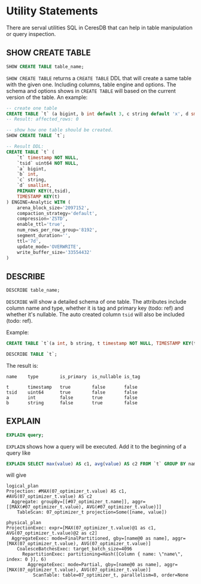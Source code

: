 # Utility Statements

There are serval utilities SQL in CeresDB that can help in table manipulation or query inspection.

## SHOW CREATE TABLE

```sql
SHOW CREATE TABLE table_name;
```

`SHOW CREATE TABLE` returns a `CREATE TABLE` DDL that will create a same table with the given one. Including columns, table engine and options. The schema and options shows in `CREATE TABLE` will based on the current version of the table. An example:

```sql
-- create one table
CREATE TABLE `t` (a bigint, b int default 3, c string default 'x', d smallint null, t timestamp NOT NULL, TIMESTAMP KEY(t)) ENGINE = Analytic;
-- Result: affected_rows: 0

-- show how one table should be created.
SHOW CREATE TABLE `t`;

-- Result DDL:
CREATE TABLE `t` (
    `t` timestamp NOT NULL,
    `tsid` uint64 NOT NULL,
    `a` bigint,
    `b` int,
    `c` string,
    `d` smallint,
    PRIMARY KEY(t,tsid),
    TIMESTAMP KEY(t)
) ENGINE=Analytic WITH (
    arena_block_size='2097152',
    compaction_strategy='default',
    compression='ZSTD',
    enable_ttl='true',
    num_rows_per_row_group='8192',
    segment_duration='',
    ttl='7d',
    update_mode='OVERWRITE',
    write_buffer_size='33554432'
)
```

## DESCRIBE

```sql
DESCRIBE table_name;
```

`DESCRIBE` will show a detailed schema of one table. The attributes include column name and type, whether it is tag and primary key (todo: ref) and whether it's nullable. The auto created column `tsid` will also be included (todo: ref).

Example:

```sql
CREATE TABLE `t`(a int, b string, t timestamp NOT NULL, TIMESTAMP KEY(t)) ENGINE = Analytic;

DESCRIBE TABLE `t`;
```

The result is:
```
name    type        is_primary  is_nullable is_tag

t       timestamp   true        false       false
tsid    uint64      true        false       false
a       int         false       true        false
b       string      false       true        false
```

## EXPLAIN

```sql
EXPLAIN query;
```

`EXPLAIN` shows how a query will be executed. Add it to the beginning of a query like

```sql
EXPLAIN SELECT max(value) AS c1, avg(value) AS c2 FROM `t` GROUP BY name;
```

will give

```
logical_plan
Projection: #MAX(07_optimizer_t.value) AS c1, #AVG(07_optimizer_t.value) AS c2
  Aggregate: groupBy=[[#07_optimizer_t.name]], aggr=[[MAX(#07_optimizer_t.value), AVG(#07_optimizer_t.value)]]
    TableScan: 07_optimizer_t projection=Some([name, value])

physical_plan
ProjectionExec: expr=[MAX(07_optimizer_t.value)@1 as c1, AVG(07_optimizer_t.value)@2 as c2]
  AggregateExec: mode=FinalPartitioned, gby=[name@0 as name], aggr=[MAX(07_optimizer_t.value), AVG(07_optimizer_t.value)]
    CoalesceBatchesExec: target_batch_size=4096
      RepartitionExec: partitioning=Hash([Column { name: \"name\", index: 0 }], 6)
        AggregateExec: mode=Partial, gby=[name@0 as name], aggr=[MAX(07_optimizer_t.value), AVG(07_optimizer_t.value)]
          ScanTable: table=07_optimizer_t, parallelism=8, order=None
```